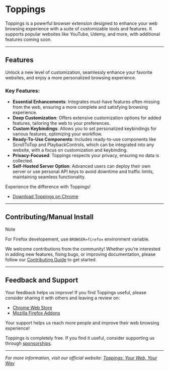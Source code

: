 # Toppings

Toppings is a powerful browser extension designed to enhance your web browsing experience with a suite of customizable tools and features. It supports popular websites like YouTube, Udemy, and more, with additional features coming soon.

---

## Features

Unlock a new level of customization, seamlessly enhance your favorite websites, and enjoy a more personalized browsing experience.

### Key Features:

- **Essential Enhancements**: Integrates must-have features often missing from the web, ensuring a more complete and satisfying browsing experience.
- **Deep Customization**: Offers extensive customization options for added features, tailoring the web to your preferences.
- **Custom Keybindings**: Allows you to set personalized keybindings for various features, optimizing your workflow.
- **Ready-To-Use Components**: Includes ready-to-use components like ScrollToTop and PlaybackControls, which can be integrated into any website, with a focus on customization and keybinding.
- **Privacy-Focused**: Toppings respects your privacy, ensuring no data is collected.
- **Self-Hosted Server Option**: Advanced users can deploy their own server or use personal API keys to avoid downtime and traffic limits, maintaining seamless functionality.

Experience the difference with Toppings!

- [Download Toppings on Chrome](https://chrome.google.com/webstore/detail/toppings/aemiblppibhggpgijajindcmmomboibl)

---

## Contributing/Manual Install

> [!NOTE]
> For Firefox developement, use `BROWSER=firefox` environment variable.

We welcome contributions from the community! Whether you're interested in adding new features, fixing bugs, or improving documentation, please follow our [Contributing Guide](./CONTRIBUTING.md) to get started.

---

## Feedback and Support

Your feedback helps us improve! If you find Toppings useful, please consider sharing it with others and leaving a review on:

- [Chrome Web Store](https://chrome.google.com/webstore/detail/toppings/aemiblppibhggpgijajindcmmomboibl)
- [Mozilla Firefox Addons](https://addons.mozilla.org/en-US/firefox/addon/toppings/)

Your support helps us reach more people and improve their web browsing experience!

Toppings is completely free. If you find it useful, consider supporting us through [sponsorships](https://darhkvoyd.me/sponsor).

---

_For more information, visit our official website: [Toppings: Your Web, Your Way](https://enrych.github.io/toppings)_
